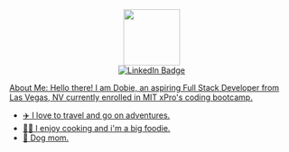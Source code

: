 <div id="header" align="center"> 
 <img src=https://media.giphy.com/media/XwBzLXzYq7ljHBXkHk/giphy.gif width="100"/>
  </div>
  
  <div id="badges" align="center">
  <a href="https://www.linkedin.com/in/dobie-estaris-072009172">
    <img src="https://img.shields.io/badge/LinkedIn-blue?style=for-the-badge&logo=linkedin&logoColor=white" alt="LinkedIn Badge"/>
</div>

About Me: 
Hello there! I am Dobie, an aspiring Full Stack Developer from Las Vegas, NV currently enrolled in MIT xPro's coding bootcamp.
  
  - :airplane: I love to travel and go on adventures.
  - :woman_cook: I enjoy cooking and i'm a big foodie.
  - :paw_prints: Dog mom.
  
